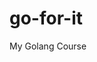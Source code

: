 # go-for-it
My Golang Course

<!-- <div style="text-align:center"><img src="docs/Golang-Course.jpg" /></div> -->

